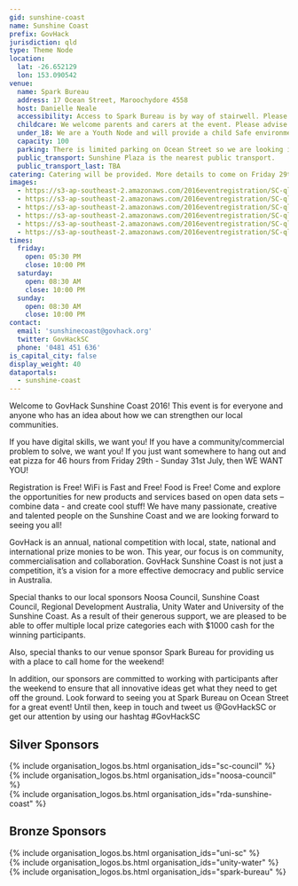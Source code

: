 ```yaml
---
gid: sunshine-coast
name: Sunshine Coast
prefix: GovHack
jurisdiction: qld
type: Theme Node
location:
  lat: -26.652129
  lon: 153.090542
venue:
  name: Spark Bureau
  address: 17 Ocean Street, Maroochydore 4558
  host: Danielle Neale
  accessibility: Access to Spark Bureau is by way of stairwell. Please advise us of your needs and we will accommodate you.
  childcare: We welcome parents and carers at the event. Please advise us of your needs and we will accommodate you.
  under_18: We are a Youth Node and will provide a child Safe environment. Guardians must ensure safety to and from events.
  capacity: 100
  parking: There is limited parking on Ocean Street so we are looking into what we can do to accommodate you better. Check back for details ahead of the event.
  public_transport: Sunshine Plaza is the nearest public transport.
  public_transport_last: TBA
catering: Catering will be provided. More details to come on Friday 29th July. Please advise us if you have any special dietary requirements.
images:
  - https://s3-ap-southeast-2.amazonaws.com/2016eventregistration/SC-qld/qld-sc+(1).jpg
  - https://s3-ap-southeast-2.amazonaws.com/2016eventregistration/SC-qld/qld-sc+(2).jpg
  - https://s3-ap-southeast-2.amazonaws.com/2016eventregistration/SC-qld/qld-sc+(3).jpg
  - https://s3-ap-southeast-2.amazonaws.com/2016eventregistration/SC-qld/qld-sc+(4).JPG
  - https://s3-ap-southeast-2.amazonaws.com/2016eventregistration/SC-qld/qld-sc+(5).jpg
  - https://s3-ap-southeast-2.amazonaws.com/2016eventregistration/SC-qld/qld-sc+(6).jpg
times:
  friday:
    open: 05:30 PM
    close: 10:00 PM
  saturday:
    open: 08:30 AM
    close: 10:00 PM
  sunday:
    open: 08:30 AM
    close: 10:00 PM
contact:
  email: 'sunshinecoast@govhack.org'
  twitter: GovHackSC
  phone: '0481 451 636'
is_capital_city: false
display_weight: 40
dataportals:
  - sunshine-coast
---
```


Welcome to GovHack Sunshine Coast 2016! This event is for everyone and anyone who has an idea about how we can strengthen our local communities.

If you have digital skills, we want you! If you have a community/commercial problem to solve, we want you! If you just want somewhere to hang out and eat pizza for 46 hours from Friday 29th - Sunday 31st July, then WE WANT YOU!

Registration is Free! WiFi is Fast and Free! Food is Free! Come and explore the opportunities for new products and services based on open data sets – combine data - and create cool stuff! We have many passionate, creative and talented people on the Sunshine Coast and we are looking forward to seeing you all!

GovHack is an annual, national competition with local, state, national and 
international prize monies to be won. This year, our focus is on community, commercialisation and collaboration. GovHack Sunshine Coast is not just a competition, it’s a vision for a more effective democracy and public service in Australia.

Special thanks to our local sponsors Noosa Council, Sunshine Coast Council, Regional Development Australia, Unity Water and University of the Sunshine Coast. As a result of their generous support, we are pleased to be able to offer multiple local prize categories each with $1000 cash for the winning participants.

Also, special thanks to our venue sponsor Spark Bureau for providing us with a place to call home for the weekend!

In addition, our sponsors are committed to working with participants after the weekend to ensure that all innovative ideas get what they need to get off the ground. Look forward to seeing you at Spark Bureau on Ocean Street for a great event! Until then, keep in touch and tweet us @GovHackSC or get our attention by using our hashtag #GovHackSC


## Silver Sponsors

<div class="row">
  <div class="col-md-4 col-xs-12">{% include organisation_logos.bs.html organisation_ids="sc-council" %}</div>
  <div class="col-md-4 col-xs-12">{% include organisation_logos.bs.html organisation_ids="noosa-council" %}</div>
  <div class="col-md-4 col-xs-12">{% include organisation_logos.bs.html organisation_ids="rda-sunshine-coast" %}</div>
</div>

## Bronze Sponsors

<div class="row">
  <div class="col-md-4 col-xs-12">{% include organisation_logos.bs.html organisation_ids="uni-sc" %}</div>
  <div class="col-md-4 col-xs-12">{% include organisation_logos.bs.html organisation_ids="unity-water" %}</div>
  <div class="col-md-4 col-xs-12">{% include organisation_logos.bs.html organisation_ids="spark-bureau" %}</div>
</div>
